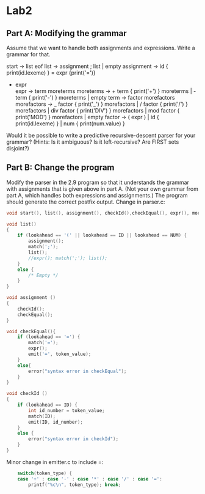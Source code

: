 # Lab2

## Part A: Modifying the grammar

Assume that we want to handle both assignments and expressions. Write a grammar for that.

start -> list eof
list -> assignment ; list
| empty
assignment -> id { print(id.lexeme) } = expr {print('=')}

-   expr  
    expr -> term moreterms
    moreterms -> + term { print('+') } moreterms
    | - term { print('-') } moreterms
    | empty
    term -> factor morefactors
    morefactors -> _ factor { print('_') } morefactors
    | / factor { print('/') } morefactors
    | div factor { print('DIV') } morefactors
    | mod factor { print('MOD') } morefactors
    | empty
    factor -> ( expr )
    | id { print(id.lexeme) }
    | num { print(num.value) }

Would it be possible to write a predictive recursive-descent parser for your grammar? (Hints: Is it ambiguous? Is it left-recursive? Are FIRST sets disjoint?)

## Part B: Change the program

Modify the parser in the 2.9 program so that it understands the grammar with assignments that is given above in part A. (Not your own grammar from part A, which handles both expressions and assignments.) The program should generate the correct postfix output.
Change in parser.c:

```C
void start(), list(), assignment(), checkId(),checkEqual(), expr(), moreterms(), term(), morefactors(), factor();

void list()
{
    if (lookahead == '(' || lookahead == ID || lookahead == NUM) {
        assignment();
        match(';');
        list();
        //expr(); match(';'); list();
    }
    else {
        /* Empty */
    }
}

void assignment ()
{
    checkId();
    checkEqual();
}

void checkEqual(){
    if (lookahead == '=') {
        match('=');
        expr();
        emit('=', token_value);
    }
    else{
        error("syntax error in checkEqual");
    }
}

void checkId ()
{
    if (lookahead == ID) {
        int id_number = token_value;
        match(ID);
        emit(ID, id_number);
    }
    else {
        error("syntax error in checkId");
    }
}
```

Minor change in emitter.c to include =:

```C
    switch(token_type) {
    case '+' : case '-' : case '*' : case '/' : case '=':
        printf("%c\n", token_type); break;
```

